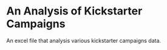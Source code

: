 # An Analysis of Kickstarter Campaigns
An excel file that analysis various kickstarter campaigns data.
